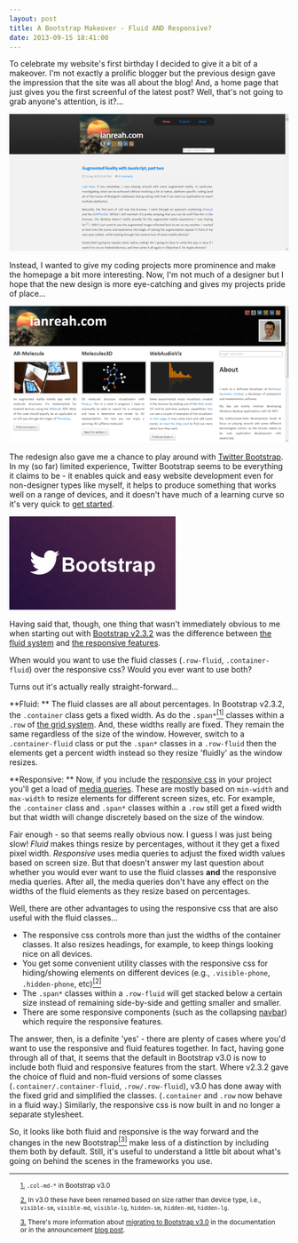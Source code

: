 ```yaml
---
layout: post
title: A Bootstrap Makeover - Fluid AND Responsive?
date: 2013-09-15 18:41:00
---
```


To celebrate my website's first birthday I decided to give it a bit of a makeover. I'm not exactly a prolific blogger but the previous design gave the impression that the site was all about the blog! And, a home page that just gives you the first screenful of the latest post? Well, that's not going to grab anyone's attention, is it?...

![The old site home page](/img/post-2013-09-13-old-site-home.png)

Instead, I wanted to give my coding projects more prominence and make the homepage a bit more interesting. Now, I'm not much of a designer but I hope that the new design is more eye-catching and gives my projects pride of place...

![The new site home page](/img/post-2013-09-13-new-site-home.png)

The redesign also gave me a chance to play around with [Twitter Bootstrap](http://getbootstrap.com/). In my (so far) limited experience, Twitter Bootstrap seems to be everything it claims to be - it enables quick and easy website development even for non-designer types like myself, it helps to produce something that works well on a range of devices, and it doesn't have much of a learning curve so it's very quick to [get started](http://getbootstrap.com/getting-started/).

<p class="wrapped-left"><a href="http://getbootstrap.com/"><img src="/img/twitter-bootstrap.jpg" alt="Twitter Bootstrap" /></a></p>

Having said that, though, one thing that wasn't immediately obvious to me when starting out with [Bootstrap v2.3.2](http://getbootstrap.com/2.3.2/) was the difference between [the fluid system](http://getbootstrap.com/2.3.2/scaffolding.html#fluidGridSystem) and [the responsive features](http://getbootstrap.com/2.3.2/scaffolding.html#responsive).

When would you want to use the fluid classes (`.row-fluid`, `.container-fluid`) over the responsive css? Would you ever want to use both?

Turns out it's actually really straight-forward...

**Fluid: ** The fluid classes are all about percentages. In Bootstrap v2.3.2, the `.container` class gets a fixed width. As do the `.span*`<a id="refNote1" href="#Note1"><sup>[1]</sup></a> classes within a `.row` of [the grid system](http://getbootstrap.com/2.3.2/scaffolding.html#gridSystem). And, these widths really are fixed. They remain the same regardless of the size of the window. However, switch to a `.container-fluid` class or put the `.span*` classes in a `.row-fluid` then the elements get a percent width instead so they resize 'fluidly' as the window resizes.

**Responsive: ** Now, if you include the [responsive css](http://getbootstrap.com/2.3.2/scaffolding.html#responsive) in your project you'll get a load of [media queries](https://developer.mozilla.org/en-US/docs/Web/Guide/CSS/Media_queries). These are mostly based on `min-width` and `max-width` to resize elements for different screen sizes, etc. For example, the `.container` class and `.span*` classes within a `.row` still get a fixed width but that width will change discretely based on the size of the window.

Fair enough - so that seems really obvious now. I guess I was just being slow! *Fluid* makes things resize by percentages, without it they get a fixed pixel width. *Responsive* uses media queries to adjust the fixed width values based on screen size. But that doesn't answer my last question about whether you would ever want to use the fluid classes **and** the responsive media queries. After all, the media queries don't have any effect on the widths of the fluid elements as they resize based on percentages.

Well, there are other advantages to using the responsive css that are also useful with the fluid classes...

-  The responsive css controls more than just the widths of the container classes. It also resizes headings, for example, to keep things looking nice on all devices.
-  You get some convenient utility classes with the responsive css for hiding/showing elements on different devices (e.g., `.visible-phone`, `.hidden-phone`, etc)<a id="refNote2" href="#Note2"><sup>[2]</sup></a>
-  The `.span*` classes within a `.row-fluid` will get stacked below a certain size instead of remaining side-by-side and getting smaller and smaller.
-  There are some responsive components (such as the collapsing [navbar](http://getbootstrap.com/2.3.2/components.html#navbar)) which require the responsive features.

The answer, then, is a definite 'yes' - there are plenty of cases where you'd want to use the responsive and fluid features together. In fact, having gone through all of that, it seems that the default in Bootstrap v3.0 is now to include both fluid and responsive features from the start. Where v2.3.2 gave the choice of fluid and non-fluid versions of some classes (`.container/.container-fluid`, `.row/.row-fluid`), v3.0 has done away with the fixed grid and simplified the classes. (`.container` and `.row` now behave in a fluid way.) Similarly, the responsive css is now built in and no longer a separate stylesheet.

So, it looks like both fluid and responsive is the way forward and the changes in the new Bootstrap<a id="refNote3" href="#Note3"><sup>[3]</sup></a> make less of a distinction by including them both by default. Still, it's useful to understand a little bit about what's going on behind the scenes in the frameworks you use.

---

<p style="font-size: smaller; margin-left: 20px;
margin-right: 20px;"><a id="Note1" href="#refNote1">1.</a> <code>.col-md-*</code> in Bootstrap v3.0</p>

<p style="font-size: smaller; margin-left: 20px;
margin-right: 20px;"><a id="Note2" href="#refNote2">2.</a> In v3.0 these have been renamed based on size rather than device type, i.e., <code>visible-sm</code>, <code>visible-md</code>, <code>visible-lg</code>, <code>hidden-sm</code>, <code>hidden-md</code>, <code>hidden-lg</code>.</p>

<p style="font-size: smaller; margin-left: 20px;
margin-right: 20px;"><a id="Note3" href="#refNote3">3.</a> There's more information about <a href="http://getbootstrap.com/getting-started/#migration">migrating to Bootstrap v3.0</a> in the documentation or in the announcement <a href="http://blog.getbootstrap.com/2013/08/19/bootstrap-3-released/">blog post</a>.</p>